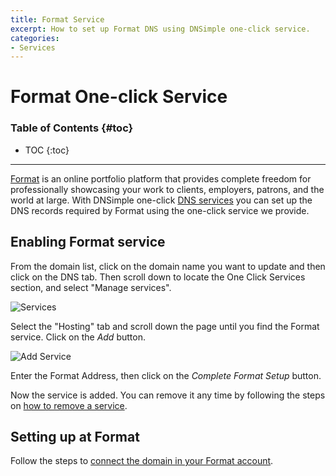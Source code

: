 ```yaml
---
title: Format Service
excerpt: How to set up Format DNS using DNSimple one-click service.
categories:
- Services
---
```


# Format One-click Service

### Table of Contents {#toc}

* TOC
{:toc}

---

[Format](https://www.format.com) is an online portfolio platform that provides complete freedom for professionally showcasing your work to clients, employers, patrons, and the world at large. With DNSimple one-click [DNS services](/categories/services/) you can set up the DNS records required by Format using the one-click service we provide.


## Enabling Format service

From the domain list, click on the domain name you want to update and then click on the DNS tab. Then scroll down to locate the One Click Services section, and select "Manage services".

![Services](/files/services-dns-page-add.png)

Select the "Hosting" tab and scroll down the page until you find the Format service. Click on the *Add* button.

![Add Service](/files/services-format.png)

Enter the Format Address, then click on the *Complete Format Setup* button.

Now the service is added. You can remove it any time by following the steps on [how to remove a service](/articles/services/#removing-services).


## Setting up at Format

Follow the steps to [connect the domain in your Format account](https://help.format.com/en/articles/2645459-connecting-a-custom-domain).
